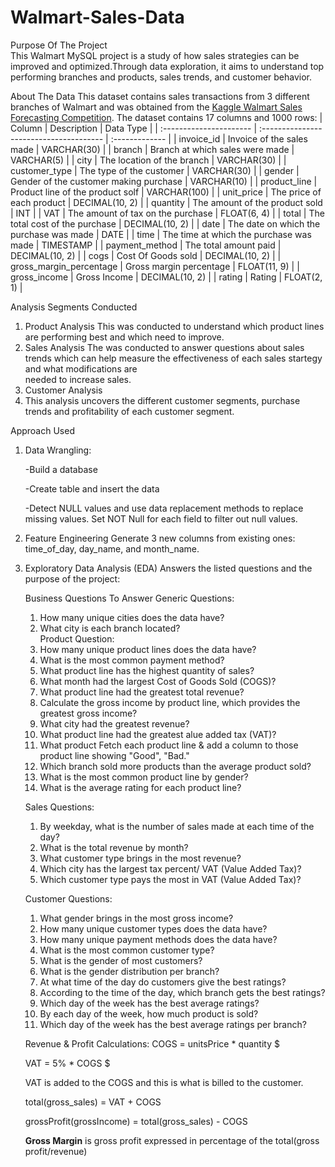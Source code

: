 # Walmart-Sales-Data

Purpose Of The Project  
This Walmart MySQL project is a study of how sales strategies can be improved and optimized.Through data exploration, it aims to understand top performing branches and products, sales trends, and customer behavior. 

About The Data
This dataset contains sales transactions from 3 different branches of Walmart and was obtained from the [Kaggle Walmart Sales Forecasting Competition](https://www.kaggle.com/c/walmart-recruiting-store-sales-forecasting).
The dataset contains 17 columns and 1000 rows:
| Column                  | Description                             | Data Type      |
| :---------------------- | :-------------------------------------- | :------------- |
| invoice_id              | Invoice of the sales made               | VARCHAR(30)    |
| branch                  | Branch at which sales were made         | VARCHAR(5)     |
| city                    | The location of the branch              | VARCHAR(30)    |
| customer_type           | The type of the customer                | VARCHAR(30)    |
| gender                  | Gender of the customer making purchase  | VARCHAR(10)    |
| product_line            | Product line of the product solf        | VARCHAR(100)   |
| unit_price              | The price of each product               | DECIMAL(10, 2) |
| quantity                | The amount of the product sold          | INT            |
| VAT                 | The amount of tax on the purchase       | FLOAT(6, 4)    |
| total                   | The total cost of the purchase          | DECIMAL(10, 2) |
| date                    | The date on which the purchase was made | DATE           |
| time                    | The time at which the purchase was made | TIMESTAMP      |
| payment_method                 | The total amount paid                   | DECIMAL(10, 2) |
| cogs                    | Cost Of Goods sold                      | DECIMAL(10, 2) |
| gross_margin_percentage | Gross margin percentage                 | FLOAT(11, 9)   |
| gross_income            | Gross Income                            | DECIMAL(10, 2) |
| rating                  | Rating                                  | FLOAT(2, 1)    |

Analysis Segments Conducted
1) Product Analysis
   This was conducted to understand which product lines are performing best and which need to improve.
2) Sales Analysis
   The was conducted to answer questions about sales trends which can help measure the effectiveness of each sales startegy and what modifications are     
    needed to increase sales. 
3) Customer Analysis
4) This analysis uncovers the different customer segments, purchase trends and profitability of each customer segment.

Approach Used
1) Data Wrangling:
   
   -Build a database
   
   -Create table and insert the data
   
   -Detect NULL values and use data replacement methods to replace missing values. Set NOT Null for each field to filter out null values.

3) Feature Engineering
   Generate 3 new columns from existing ones: time_of_day, day_name, and month_name.

4) Exploratory Data Analysis (EDA)
    Answers the listed questions and the purpose of the project:

   Business Questions To Answer
   Generic Questions:
   1) How many unique cities does the data have?
   2) What city is each branch located?  
   Product Question:
   1) How many unique product lines does the data have?
   2) What is the most common payment method?
   3) What product line has the highest quantity of sales?
   4) What month had the largest Cost of Goods Sold (COGS)?
   5) What product line had the greatest total revenue?
   6) Calculate the gross income by product line, which provides the greatest gross income?
   7) What city had the greatest revenue?
   8) What product line had the greatest alue added tax (VAT)?
   9) What product Fetch each product line & add a column to those product line showing "Good", "Bad."
   10) Which branch sold more products than the average product sold?
   11) What is the most common product line by gender?
   12) What is the average rating for each product line?

   Sales Questions:
   1) By weekday, what is the number of sales made at each time of the day?
   2) What is the total revenue by month?
   3) What customer type brings in the most revenue?
   4) Which city has the largest tax percent/ VAT (Value Added Tax)?
   5) Which customer type pays the most in VAT (Value Added Tax)?
      
   Customer Questions:
   1) What gender brings in the most gross income?
   2) How many unique customer types does the data have?
   3) How many unique payment methods does the data have?
   4) What is the most common customer type?
   5) What is the gender of most customers?
   6) What is the gender distribution per branch?
   7) At what time of the day do customers give the best ratings?
   8) According to the time of the day, which branch gets the best ratings?
   9) Which day of the week has the best average ratings?
   10) By each day of the week, how much product is sold?
   11) Which day of the week has the best average ratings per branch?
  
   Revenue & Profit Calculations:
   COGS = unitsPrice * quantity $

   VAT = 5\% * COGS $

   VAT is added to the COGS and this is what is billed to the customer.

    total(gross_sales) = VAT + COGS 

    grossProfit(grossIncome) = total(gross_sales) - COGS 

     **Gross Margin** is gross profit expressed in percentage of the total(gross profit/revenue)

